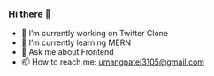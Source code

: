 ### Hi there 👋

<!--
**umangp31/umangp31** is a ✨ _special_ ✨ repository because its `README.md` (this file) appears on your GitHub profile.
-->

- 🔭 I’m currently working on Twitter Clone
- 🌱 I’m currently learning MERN
- 💬 Ask me about Frontend
- 📫 How to reach me: umangpatel3105@gmail.com
